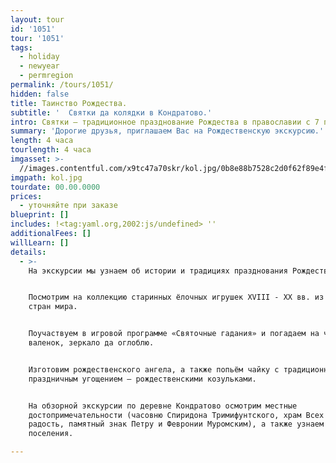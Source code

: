 ```yaml
---
layout: tour
id: '1051'
tour: '1051'
tags:
  - holiday
  - newyear
  - permregion
permalink: /tours/1051/
hidden: false
title: Таинство Рождества.
subtitle: '  Святки да колядки в Кондратово.'
intro: Святки – традиционное празднование Рождества в православии с 7 по 17 января.
summary: 'Дорогие друзья, приглашаем Вас на Рождественскую экскурсию.'
length: 4 часа
tourlength: 4 часа
imgasset: >-
  //images.contentful.com/x9tc47a70skr/kol.jpg/0b8e88b7528c2d0f62f89e4f5d92f4f0/kol.jpg
imgpath: kol.jpg
tourdate: 00.00.0000
prices:
  - уточняйте при заказе
blueprint: []
includes: !<tag:yaml.org,2002:js/undefined> ''
additionalFees: []
willLearn: []
details:
  - >-
    На экскурсии мы узнаем об истории и традициях празднования Рождества.


    Посмотрим на коллекцию старинных ёлочных игрушек ХVIII - ХХ вв. из разных
    стран мира.


    Поучаствуем в игровой программе «Святочные гадания» и погадаем на чугунок да
    валенок, зеркало да оглоблю.


    Изготовим рождественского ангела, а также попьём чайку с традиционным
    праздничным угощением – рождественскими козульками.


    На обзорной экскурсии по деревне Кондратово осмотрим местные
    достопримечательности (часовню Спиридона Тримифунтского, храм Всех скорбящих
    радость, памятный знак Петру и Февронии Муромским), а также узнаем историю
    поселения.

---
```

